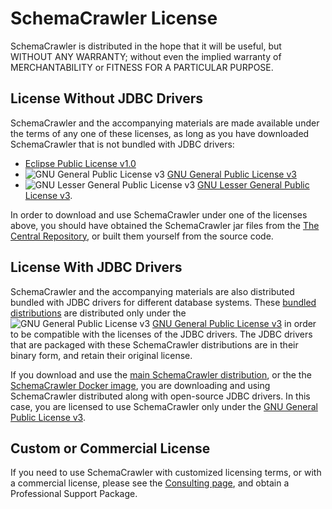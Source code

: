 # SchemaCrawler License

SchemaCrawler is distributed in the hope that it will be useful, but
WITHOUT ANY WARRANTY; without even the implied warranty of
MERCHANTABILITY or FITNESS FOR A PARTICULAR PURPOSE.

## License Without JDBC Drivers

SchemaCrawler and the accompanying materials are made available under the terms of any one
of these licenses, as long as you have downloaded SchemaCrawler that is not bundled with JDBC drivers:

- [Eclipse Public License v1.0](https://www.eclipse.org/legal/epl-v10.html)
- ![GNU General Public License v3](https://www.gnu.org/graphics/gplv3-88x31.png) 
 [GNU General Public License v3](https://www.gnu.org/licenses/gpl-3.0.en.html) 
- ![GNU Lesser General Public License v3](https://www.gnu.org/graphics/lgplv3-88x31.png) 
 [GNU Lesser General Public License v3](https://www.gnu.org/licenses/lgpl-3.0.en.html).

In order to download and use SchemaCrawler under one of the licenses above, you should
have obtained the SchemaCrawler jar files from the 
[The Central Repository](https://search.maven.org/search?q=g:us.fatehi%20a:schemacrawler*), 
or built them yourself from the source code.


## License With JDBC Drivers

SchemaCrawler and the accompanying materials are also distributed bundled with JDBC drivers for 
different database systems. These [bundled 
distributions](database-support.html) are distributed only under the 
![GNU General Public License  v3](https://www.gnu.org/graphics/gplv3-88x31.png) 
[GNU General Public License v3](https://www.gnu.org/licenses/gpl-3.0.en.html) 
in order to be compatible with the licenses of the JDBC drivers. The 
JDBC drivers that are packaged with these SchemaCrawler distributions 
are in their binary form, and retain their original license. 

If you download and use the [main SchemaCrawler distribution](https://github.com/schemacrawler/SchemaCrawler/releases/),
or the the [SchemaCrawler Docker image](https://hub.docker.com/r/schemacrawler/schemacrawler/),
you are downloading and using SchemaCrawler distributed along with open-source JDBC drivers.
In this case, you are licensed to use SchemaCrawler only under the 
[GNU General Public License v3](https://www.gnu.org/licenses/gpl-3.0.en.html).


## Custom or Commercial License

If you need to use SchemaCrawler with customized licensing terms, or with a commercial license, please see 
the [Consulting page](consulting.html), and obtain a Professional Support Package.
